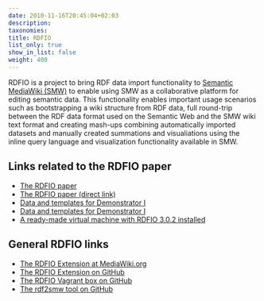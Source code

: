 ```yaml
---
date: 2010-11-16T20:45:04+02:03
description:
taxonomies:
title: RDFIO
list_only: true
show_in_list: false
weight: 400
---
```


RDFIO is a project to bring RDF data import functionality to [Semantic MediaWiki (SMW)](http://semantic-mediawiki.org)
to enable using SMW as a collaborative platform for editing semantic
data. This functionality enables important usage scenarios such as
bootstrapping a wiki structure from RDF data, full round-trip between the RDF
data format used on the Semantic Web and the SMW wiki text format and creating
mash-ups combining automatically imported datasets and manually created
summations and visualiations using the inline query language and visualization
functionality available in SMW.

## Links related to the RDFIO paper

- [The RDFIO paper](https://pharmb.io/publication/2017-rdfio/)
- [The RDFIO paper (direct link)](https://jbiomedsem.biomedcentral.com/articles/10.1186/s13326-017-0136-y)
- [Data and templates for Demonstrator I](https://doi.org/10.6084/m9.figshare.5379856)
- [Data and templates for Demonstrator I](https://doi.org/10.6084/m9.figshare.5380240)
- [A ready-made virtual machine with RDFIO 3.0.2 installed](https://doi.org/10.6084/m9.figshare.5383966.v1)

## General RDFIO links

- [The RDFIO Extension at MediaWiki.org](https://www.mediawiki.org/wiki/Extension:RDFIO)
- [The RDFIO Extension on GitHub](https://github.com/rdfio/RDFIO)
- [The RDFIO Vagrant box on GitHub](https://github.com/rdfio/rdfio-vagrantbox)
- [The rdf2smw tool on GitHub](https://github.com/rdfio/rdf2smw)
